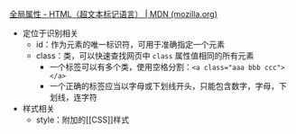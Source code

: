 [全局属性 - HTML（超文本标记语言） | MDN (mozilla.org)](https://developer.mozilla.org/zh-CN/docs/Web/HTML/Global_attributes)

- 定位于识别相关
	- id：作为元素的唯一标识符，可用于准确指定一个元素
	- class：类，可以快速查找网页中 `class` 属性值相同的所有元素
		- 一个标签可以有多个类，使用空格分割：`<a class="aaa bbb ccc"></a>`
		- 一个正确的标签应当以字母或下划线开头，只能包含数字，字母，下划线，连字符
- 样式相关
	- style：附加的[[CSS]]样式